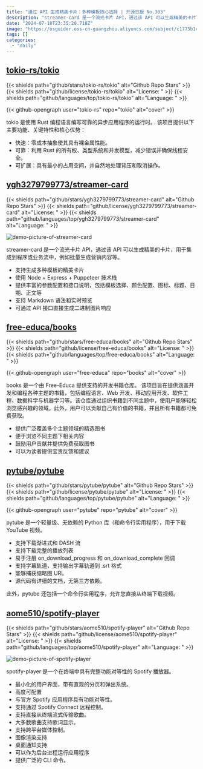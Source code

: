 ```yaml
---
title: "通过 API 生成精美卡片：多种模板随心选择 | 开源日报 No.303"
description: "streamer-card 是一个流光卡片 API，通过该 API 可以生成精美的卡片，用于集成到程序或业务流中，例如批量生成营销内容等。"
date: "2024-07-18T23:35:20.718Z"
image: "https://osguider.oss-cn-guangzhou.aliyuncs.com/subject/c1775b1ca4903e24668720f38cd29ae5.png"
tags: []
categories:
  - "daily"
---
```


## [tokio-rs/tokio](https://github.com/tokio-rs/tokio)

{{< shields path="github/stars/tokio-rs/tokio" alt="Github Repo Stars" >}} {{< shields path="github/license/tokio-rs/tokio" alt="License: " >}} {{< shields path="github/languages/top/tokio-rs/tokio" alt="Language: " >}}

{{< github-opengraph user="tokio-rs" repo="tokio" alt="cover" >}}

tokio 是使用 Rust 编程语言编写可靠的异步应用程序的运行时。
该项目提供以下主要功能、关键特性和核心优势：

- 快速：零成本抽象使其具有裸金属性能。
- 可靠：利用 Rust 的所有权、类型系统和并发模型，减少错误并确保线程安全。
- 可扩展：具有最小的占用空间，并自然地处理背压和取消操作。

## [ygh3279799773/streamer-card](https://github.com/ygh3279799773/streamer-card)

{{< shields path="github/stars/ygh3279799773/streamer-card" alt="Github Repo Stars" >}} {{< shields path="github/license/ygh3279799773/streamer-card" alt="License: " >}} {{< shields path="github/languages/top/ygh3279799773/streamer-card" alt="Language: " >}}

![demo-picture-of-streamer-card](https://static.osguider.com/history/2024/902b444d3a42d2206133e26ee6f4137d.png)

streamer-card 是一个流光卡片 API，通过该 API 可以生成精美的卡片，用于集成到程序或业务流中，例如批量生成营销内容等。

- 支持生成多种模板的精美卡片
- 使用 Node + Express + Puppeteer 技术栈
- 提供丰富的参数配置和接口说明，包括模板选择、颜色配置、图标、标题、日期、正文等
- 支持 Markdown 语法和实时预览
- 可通过 API 接口直接生成二进制图片响应

## [free-educa/books](https://github.com/free-educa/books)

{{< shields path="github/stars/free-educa/books" alt="Github Repo Stars" >}} {{< shields path="github/license/free-educa/books" alt="License: " >}} {{< shields path="github/languages/top/free-educa/books" alt="Language: " >}}

{{< github-opengraph user="free-educa" repo="books" alt="cover" >}}

books 是一个由 Free-Educa 提供支持的开发书籍仓库。
该项目旨在提供涵盖开发和编程各种主题的书籍，包括编程语言、Web 开发、移动应用开发、软件工程、数据科学与机器学习等。该仓库通过组织书籍到不同主题中，使用户能够轻松浏览感兴趣的领域。此外，用户可以贡献自己有价值的书籍，并且所有书籍都可免费获取。

- 提供广泛覆盖多个主题领域的精选图书
- 便于浏览不同主题下相关内容
- 鼓励用户贡献并提供免费获取图书
- 可以为读者提供宝贵反馈和建议

## [pytube/pytube](https://github.com/pytube/pytube)

{{< shields path="github/stars/pytube/pytube" alt="Github Repo Stars" >}} {{< shields path="github/license/pytube/pytube" alt="License: " >}} {{< shields path="github/languages/top/pytube/pytube" alt="Language: " >}}

{{< github-opengraph user="pytube" repo="pytube" alt="cover" >}}

pytube 是一个轻量级、无依赖的 Python 库（和命令行实用程序），用于下载 YouTube 视频。

- 支持下载渐进式和 DASH 流
- 支持下载完整的播放列表
- 易于注册 on_download_progress 和 on_download_complete 回调
- 支持字幕轨道，支持输出字幕轨道到 .srt 格式
- 能够捕获缩略图 URL
- 源代码有详细的文档，无第三方依赖。

此外，pytube 还包括一个命令行实用程序，允许您直接从终端下载视频。

## [aome510/spotify-player](https://github.com/aome510/spotify-player)

{{< shields path="github/stars/aome510/spotify-player" alt="Github Repo Stars" >}} {{< shields path="github/license/aome510/spotify-player" alt="License: " >}} {{< shields path="github/languages/top/aome510/spotify-player" alt="Language: " >}}

![demo-picture-of-spotify-player](https://static.osguider.com/subject/github/aome510/spotify-player/afa4860f624bf08eaf514b5b6b61bf5f.png)

spotify-player 是一个在终端中具有完整功能对等性的 Spotify 播放器。

- 最小化的用户界面，带有直观的分页和弹出系统。
- 高度可配置
- 与官方 Spotify 应用程序具有功能对等性。
- 支持通过 Spotify Connect 远程控制。
- 支持直接从终端流式传输歌曲。
- 大多数歌曲支持歌词显示。
- 支持跨平台媒体控制。
- 图像渲染支持
- 桌面通知支持
- 可以作为后台进程运行应用程序
- 提供广泛的 CLI 命令。

